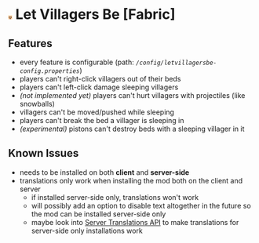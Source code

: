 # ![mod icon representing a pixelated 8x8 villager head](src/main/resources/assets/letvillagersbe/icon.png) Let Villagers Be [Fabric]

## Features
- every feature is configurable (path: *`/config/letvillagersbe-config.properties`*)
- players can't right-click villagers out of their beds
- players can't left-click damage sleeping villagers
- *(not implemented yet)* players can't hurt villagers with projectiles (like snowballs)
- villagers can't be moved/pushed while sleeping
- players can't break the bed a villager is sleeping in
- *(experimental)* pistons can't destroy beds with a sleeping villager in it

## Known Issues
- needs to be installed on both **client** and **server-side**
- translations only work when installing the mod both on the client and server
  - if installed server-side only, translations won't work
  - will possibly add an option to disable text altogether in the future so the mod can be installed server-side only
  - maybe look into [Server Translations API](https://github.com/NucleoidMC/Server-Translations) to make translations for server-side only installations work
